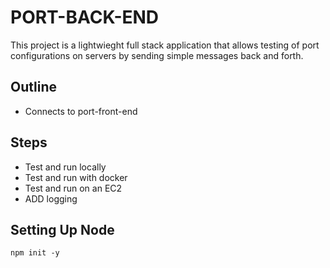 # PORT-BACK-END
This project is a lightwieght full stack application that allows testing of port configurations on servers by sending simple messages back and forth.

## Outline
- Connects to port-front-end

## Steps
- Test and run locally
- Test and run with docker
- Test and run on an EC2
- ADD logging

## Setting Up Node
`npm init -y`
